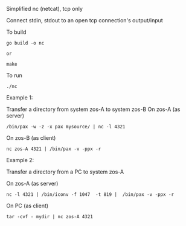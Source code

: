 Simplified nc (netcat), tcp only

Connect stdin, stdout to an open tcp connection's output/input

To build
```
go build -o nc

or 

make
```

To run
```
./nc
```
Example 1:

Transfer a directory from system zos-A to system zos-B
On zos-A (as server)
```
/bin/pax -w -z -x pax mysource/ | nc -l 4321
```
On zos-B (as client)
```
nc zos-A 4321 | /bin/pax -v -ppx -r
```

Example 2:

Transfer a directory from a PC to system zos-A

On zos-A (as server)
```
nc -l 4321 | /bin/iconv -f 1047  -t 819 |  /bin/pax -v -ppx -r
```

On PC (as client)
```
tar -cvf - mydir | nc zos-A 4321
```
